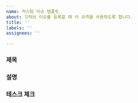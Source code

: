 ```yaml
---
name: 커스텀 이슈 템플릿
about: 깃허브 이슈를 등록할 때 이 규격을 사용하도록 합니다.
title: ''
labels: ''
assignees: ''

---
```


### 제목

### 설명

### 테스크 체크
